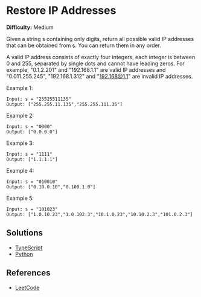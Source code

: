# Restore IP Addresses #

**Difficulty:** Medium

Given a string s containing only digits, return all possible valid IP addresses that can be obtained from s. You can return them in any order.

A valid IP address consists of exactly four integers, each integer is between 0 and 255, separated by single dots and cannot have leading zeros. For example, "0.1.2.201" and "192.168.1.1" are valid IP addresses and "0.011.255.245", "192.168.1.312" and "192.168@1.1" are invalid IP addresses. 

Example 1:
```
Input: s = "25525511135"
Output: ["255.255.11.135","255.255.111.35"]
```

Example 2:
```
Input: s = "0000"
Output: ["0.0.0.0"]
```

Example 3:
```
Input: s = "1111"
Output: ["1.1.1.1"]
```
Example 4:
```
Input: s = "010010"
Output: ["0.10.0.10","0.100.1.0"]
```
Example 5:
```
Input: s = "101023"
Output: ["1.0.10.23","1.0.102.3","10.1.0.23","10.10.2.3","101.0.2.3"]
```

## Solutions ##

- [TypeScript](./solution-ts.ts)
- [Python](./solution-python.py)

## References ##

- [LeetCode](https://leetcode.com/problems/restore-ip-addresses/)
